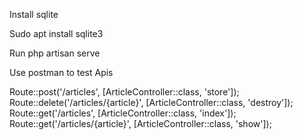 Install sqlite

Sudo apt install sqlite3

Run php artisan serve

Use postman to test Apis

Route::post('/articles', [ArticleController::class, 'store']);
Route::delete('/articles/{article}', [ArticleController::class, 'destroy']);
Route::get('/articles', [ArticleController::class, 'index']);
Route::get('/articles/{article}', [ArticleController::class, 'show']);
